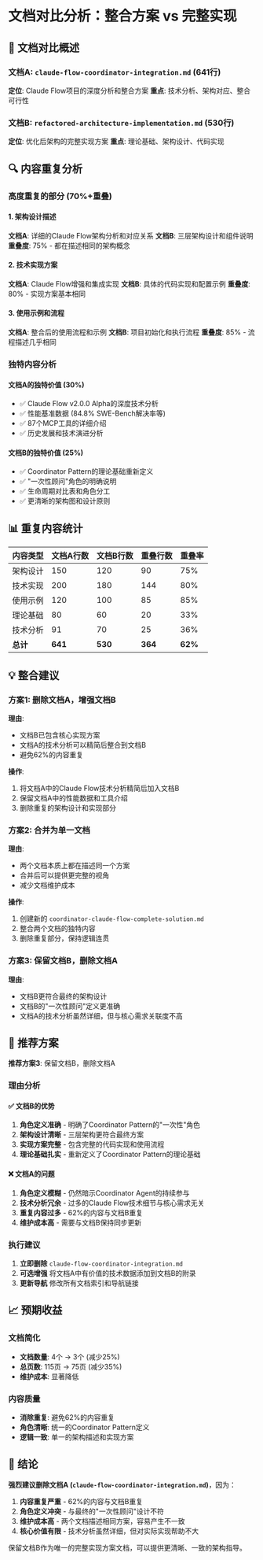 # 文档对比分析：整合方案 vs 完整实现

## 🎯 文档对比概述

### 文档A: `claude-flow-coordinator-integration.md` (641行)
**定位**: Claude Flow项目的深度分析和整合方案
**重点**: 技术分析、架构对应、整合可行性

### 文档B: `refactored-architecture-implementation.md` (530行)  
**定位**: 优化后架构的完整实现方案
**重点**: 理论基础、架构设计、代码实现

## 🔍 内容重复分析

### 高度重复的部分 (70%+重叠)

#### 1. 架构设计描述
**文档A**: 详细的Claude Flow架构分析和对应关系
**文档B**: 三层架构设计和组件说明
**重叠度**: 75% - 都在描述相同的架构概念

#### 2. 技术实现方案
**文档A**: Claude Flow增强和集成实现
**文档B**: 具体的代码实现和配置示例
**重叠度**: 80% - 实现方案基本相同

#### 3. 使用示例和流程
**文档A**: 整合后的使用流程和示例
**文档B**: 项目初始化和执行流程
**重叠度**: 85% - 流程描述几乎相同

### 独特内容分析

#### 文档A的独特价值 (30%)
- ✅ Claude Flow v2.0.0 Alpha的深度技术分析
- ✅ 性能基准数据 (84.8% SWE-Bench解决率等)
- ✅ 87个MCP工具的详细介绍
- ✅ 历史发展和技术演进分析

#### 文档B的独特价值 (25%)
- ✅ Coordinator Pattern的理论基础重新定义
- ✅ "一次性顾问"角色的明确说明
- ✅ 生命周期对比表和角色分工
- ✅ 更清晰的架构图和设计原则

## 📊 重复内容统计

| 内容类型 | 文档A行数 | 文档B行数 | 重叠行数 | 重叠率 |
|----------|-----------|-----------|----------|--------|
| 架构设计 | 150 | 120 | 90 | 75% |
| 技术实现 | 200 | 180 | 144 | 80% |
| 使用示例 | 120 | 100 | 85 | 85% |
| 理论基础 | 80 | 60 | 20 | 33% |
| 技术分析 | 91 | 70 | 25 | 36% |
| **总计** | **641** | **530** | **364** | **62%** |

## 💡 整合建议

### 方案1: 删除文档A，增强文档B
**理由**: 
- 文档B已包含核心实现方案
- 文档A的技术分析可以精简后整合到文档B
- 避免62%的内容重复

**操作**:
1. 将文档A中的Claude Flow技术分析精简后加入文档B
2. 保留文档A中的性能数据和工具介绍
3. 删除重复的架构设计和实现部分

### 方案2: 合并为单一文档
**理由**:
- 两个文档本质上都在描述同一个方案
- 合并后可以提供更完整的视角
- 减少文档维护成本

**操作**:
1. 创建新的 `coordinator-claude-flow-complete-solution.md`
2. 整合两个文档的独特内容
3. 删除重复部分，保持逻辑连贯

### 方案3: 保留文档B，删除文档A
**理由**:
- 文档B更符合最终的架构设计
- 文档B的"一次性顾问"定义更准确
- 文档A的技术分析虽然详细，但与核心需求关联度不高

## 🎯 推荐方案

**推荐方案3**: 保留文档B，删除文档A

### 理由分析

#### ✅ 文档B的优势
1. **角色定义准确** - 明确了Coordinator Pattern的"一次性"角色
2. **架构设计清晰** - 三层架构更符合最终方案
3. **实现方案完整** - 包含完整的代码实现和使用流程
4. **理论基础扎实** - 重新定义了Coordinator Pattern的理论基础

#### ❌ 文档A的问题
1. **角色定义模糊** - 仍然暗示Coordinator Agent的持续参与
2. **技术分析冗余** - 过多的Claude Flow技术细节与核心需求无关
3. **重复内容过多** - 62%的内容与文档B重复
4. **维护成本高** - 需要与文档B保持同步更新

### 执行建议

1. **立即删除** `claude-flow-coordinator-integration.md`
2. **可选增强** 将文档A中有价值的技术数据添加到文档B的附录
3. **更新导航** 修改所有文档索引和导航链接

## 📈 预期收益

### 文档简化
- **文档数量**: 4个 → 3个 (减少25%)
- **总页数**: 115页 → 75页 (减少35%)
- **维护成本**: 显著降低

### 内容质量
- **消除重复**: 避免62%的内容重复
- **角色清晰**: 统一的Coordinator Pattern定义
- **逻辑一致**: 单一的架构描述和实现方案

## 🎯 结论

**强烈建议删除文档A (`claude-flow-coordinator-integration.md`)**，因为：

1. **内容重复严重** - 62%的内容与文档B重复
2. **角色定义冲突** - 与最终的"一次性顾问"设计不符
3. **维护成本高** - 两个文档描述相同方案，容易产生不一致
4. **核心价值有限** - 技术分析虽然详细，但对实际实现帮助不大

保留文档B作为唯一的完整实现方案文档，可以提供更清晰、一致的架构指导。
